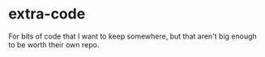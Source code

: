 # extra-code
For bits of code that I want to keep somewhere, but that aren't big enough to be worth their own repo.
